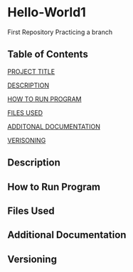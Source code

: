 # Hello-World1
First Repository
Practicing a branch

## Table of Contents
[PROJECT TITLE](https://github.com/SJerden/Hello-World1/blob/main/README.md#table-of-contents)

[DESCRIPTION](https://github.com/SJerden/Hello-World1/blob/main/README.md#description)

[HOW TO RUN PROGRAM](https://github.com/SJerden/Hello-World1/blob/main/README.md#how-to-run-program)

[FILES USED](https://github.com/SJerden/Hello-World1/blob/main/README.md#files-used)

[ADDITONAL DOCUMENTATION](https://github.com/SJerden/Hello-World1/blob/main/README.md#additional-documentation)

[VERISONING](https://github.com/SJerden/Hello-World1/blob/main/README.md#versioning)

## Description 

## How to Run Program

## Files Used

## Additional Documentation 

## Versioning 
